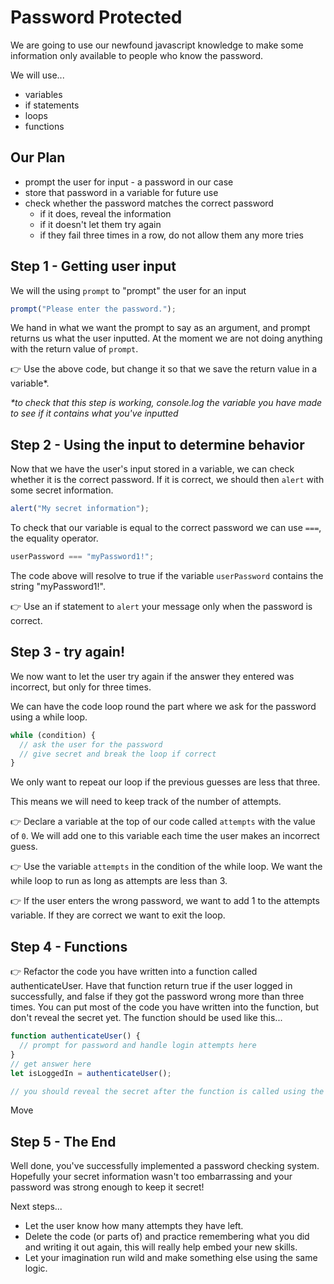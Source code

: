 # Password Protected

We are going to use our newfound javascript knowledge to make some information only available to people who know the password.

We will use...

- variables
- if statements
- loops
- functions

## Our Plan

- prompt the user for input - a password in our case
- store that password in a variable for future use
- check whether the password matches the correct password
  - if it does, reveal the information
  - if it doesn't let them try again
  - if they fail three times in a row, do not allow them any more tries

## Step 1 - Getting user input

We will the using `prompt` to "prompt" the user for an input

```js
prompt("Please enter the password.");
```

We hand in what we want the prompt to say as an argument, and prompt returns us what the user inputted. At the moment we are not doing anything with the return value of `prompt`.

👉 Use the above code, but change it so that we save the return value in a variable\*.

_\*to check that this step is working, console.log the variable you have made to see if it contains what you've inputted_

## Step 2 - Using the input to determine behavior

Now that we have the user's input stored in a variable, we can check whether it is the correct password. If it is correct, we should then `alert` with some secret information.

```js
alert("My secret information");
```

To check that our variable is equal to the correct password we can use `===`, the equality operator.

```js
userPassword === "myPassword1!";
```

The code above will resolve to true if the variable `userPassword` contains the string "myPassword1!".

👉 Use an if statement to `alert` your message only when the password is correct.

## Step 3 - try again!

We now want to let the user try again if the answer they entered was incorrect, but only for three times.

We can have the code loop round the part where we ask for the password using a while loop.

```js
while (condition) {
  // ask the user for the password
  // give secret and break the loop if correct
}
```

We only want to repeat our loop if the previous guesses are less that three.

This means we will need to keep track of the number of attempts.

👉 Declare a variable at the top of our code called `attempts` with the value of `0`. We will add one to this variable each time the user makes an incorrect guess.

👉 Use the variable `attempts` in the condition of the while loop. We want the while loop to run as long as attempts are less than 3.

👉 If the user enters the wrong password, we want to add 1 to the attempts variable. If they are correct we want to exit the loop.

## Step 4 - Functions

👉 Refactor the code you have written into a function called authenticateUser. Have that function return true if the user logged in successfully, and false if they got the password wrong more than three times. You can put most of the code you have written into the function, but don't reveal the secret yet. The function should be used like this...

```js
function authenticateUser() {
  // prompt for password and handle login attempts here
}
// get answer here
let isLoggedIn = authenticateUser();

// you should reveal the secret after the function is called using the boolean isLoggedIn
```

Move

## Step 5 - The End

Well done, you've successfully implemented a password checking system. Hopefully your secret information wasn't too embarrassing and your password was strong enough to keep it secret!

Next steps...

- Let the user know how many attempts they have left.
- Delete the code (or parts of) and practice remembering what you did and writing it out again, this will really help embed your new skills.
- Let your imagination run wild and make something else using the same logic.
